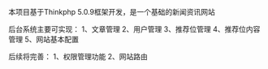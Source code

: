 本项目基于Thinkphp 5.0.9框架开发，是一个基础的新闻资讯网站

后台系统主要可实现：
1、文章管理
2、用户管理
3、推荐位管理
4、推荐位内容管理
5、网站基本配置

后续将完善：
1、权限管理功能
2、网站路由

